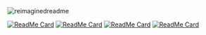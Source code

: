 <img src="https://myreadme.vercel.app/api/embed/badhri-hari?panels=userstatistics,toprepositories,toplanguages,commitgraph" alt="reimaginedreadme" />

[![ReadMe Card](https://github-readme-stats.vercel.app/api/pin/?username=badhri-hari&repo=shoreguardians-website)](https://github.com/badhri-hari/shoreguardians-website)
[![ReadMe Card](https://github-readme-stats.vercel.app/api/pin/?username=badhri-hari&repo=interactive-map-project)](https://github.com/badhri-hari/interactive-map-project)
[![ReadMe Card](https://github-readme-stats.vercel.app/api/pin/?username=badhri-hari&repo=weather-app)](https://github.com/badhri-hari/weather-app)
[![ReadMe Card](https://github-readme-stats.vercel.app/api/pin/?username=badhri-hari&repo=notepad-basic-extension)](https://github.com/badhri-hari/notepad-basic-extension)
